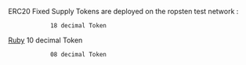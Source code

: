 ERC20 Fixed Supply Tokens are deployed on the ropsten test network :

                18 decimal Token
[Ruby](https://ropsten.etherscan.io/token/0xB81F1e924D0d4A17eB1963D3B066FA55bc0264a8?a=0x6e275f7859aa1fdef72683632a55c9131fc6c56c)
                10 decimal Token


                08 decimal Token

